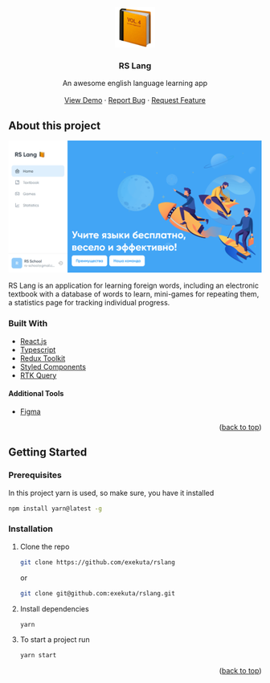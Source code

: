<div id="top"></div>

<div align="center">
  <a href="https://rslang-exekuta.netlify.app/">
    <img src="./public/logo192.png" alt="Logo" width="80" height="80">
  </a>

  <h3 align="center">RS Lang</h3>

  <p align="center">
    An awesome english language learning app
    <br/>
    <br/>
    <a href="https://rslang-exekuta.netlify.app/">View Demo</a>
    ·
    <a href="https://github.com/exekuta/rslang/issues">Report Bug</a>
    ·
    <a href="https://github.com/exekuta/rslang/issues">Request Feature</a>
  </p>
</div>

## About this project

![preview](./public/screenshot.png)

RS Lang is an application for learning foreign words, including an electronic textbook with a database of words to learn, mini-games for repeating them, a statistics page for tracking individual progress.

### Built With

- [React.js](https://reactjs.org/)
- [Typescript](https://www.typescriptlang.org/)
- [Redux Toolkit](https://redux-toolkit.js.org/)
- [Styled Components](https://styled-components.com/)
- [RTK Query](https://redux-toolkit.js.org/rtk-query/overview)

#### Additional Tools

- [Figma](https://www.figma.com/)

<p align="right">(<a href="#top">back to top</a>)</p>

## Getting Started

### Prerequisites

In this project yarn is used, so make sure, you have it installed

```sh
npm install yarn@latest -g
```

### Installation

1. Clone the repo

   ```sh
   git clone https://github.com/exekuta/rslang
   ```

   or

   ```sh
   git clone git@github.com:exekuta/rslang.git
   ```

2. Install dependencies

   ```sh
   yarn
   ```

3. To start a project run

   ```sh
   yarn start
   ```

<p align="right">(<a href="#top">back to top</a>)</p>
